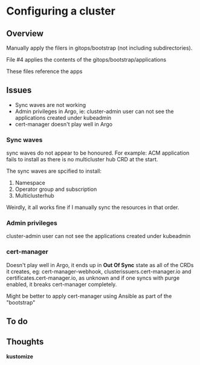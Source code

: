 # Configuring a cluster

## Overview

Manually apply the filers in gitops/bootstrap (not including subdirectories).

File #4 applies the contents of the gitops/bootstrap/applications

These files reference the apps

## Issues

- Sync waves are not working
- Admin privileges in Argo, ie: cluster-admin user can not see the applications created under kubeadmin
- cert-manager doesn't play well in Argo

### Sync waves

sync waves do not appear to be honoured.  For example: ACM application fails to install as there is no multicluster hub CRD at the start.  

The sync waves are spcified to install:

1. Namespace
2. Operator group and subscription
3. Multiclusterhub

Weirdly, it all works fine if I manually sync the resources in that order.

### Admin privileges

cluster-admin user can not see the applications created under kubeadmin

### cert-manager

Doesn't play well in Argo, it ends up in __Out Of Sync__ state as all of the CRDs it creates, eg: cert-manager-webhook, clusterissuers.cert-manager.io and certificates.cert-manager.io, as unknown and if one syncs with purge enabled, it breaks cert-manager completely. 

Might be better to apply cert-manager using Ansible as part of the "bootstrap"

## To do


## Thoughts

**kustomize**

